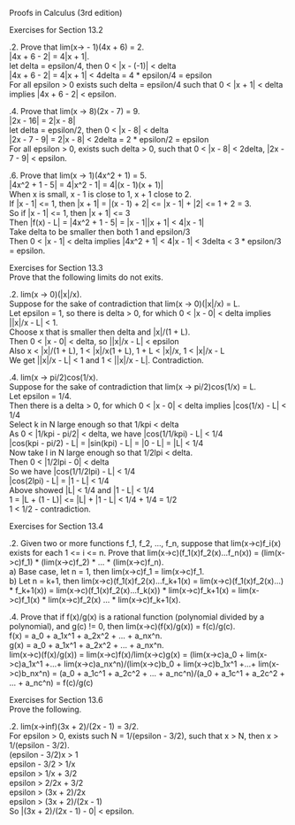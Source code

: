 Proofs in Calculus (3rd edition)      


Exercises for Section 13.2      

.2. Prove that lim(x-> - 1)(4x + 6) = 2.      
|4x + 6 - 2| = 4|x + 1|.      
let delta = epsilon/4, then 0 < |x - (-1)| < delta      
|4x + 6 - 2| = 4|x + 1| < 4delta = 4 * epsilon/4 = epsilon      
For all epsilon > 0 exists such delta = epsilon/4 such that 0 < |x + 1| < delta implies |4x + 6 - 2| < epsilon.      


.4. Prove that lim(x -> 8)(2x - 7) = 9.      
|2x - 16| = 2|x - 8|      
let delta = epsilon/2, then 0 < |x - 8| < delta      
|2x - 7 - 9| = 2|x - 8| < 2delta = 2 * epsilon/2 = epsilon      
For all epsilon > 0, exists such delta > 0, such that 0 < |x - 8| < 2delta, |2x - 7 - 9| < epsilon.       


.6. Prove that lim(x -> 1)(4x^2 + 1) = 5.       
|4x^2 + 1 - 5| = 4|x^2 - 1| = 4|(x - 1)(x + 1)|      
When x is small, x - 1 is close to 1, x + 1 close to 2.      
If |x - 1| <= 1, then |x + 1| = |(x - 1) + 2| <= |x - 1| + |2| <= 1 + 2 = 3.     
So if |x - 1| <= 1, then |x + 1| <= 3      
Then |f(x) - L| = |4x^2 + 1 - 5| = |x - 1||x + 1| < 4|x - 1|     
Take delta to be smaller then both 1 and epsilon/3      
Then 0 < |x - 1| < delta implies |4x^2 + 1| < 4|x - 1| < 3delta < 3 * epsilon/3 = epsilon.      



Exercises for Section 13.3       
Prove that the following limits do not exits.      

.2. lim(x -> 0)(|x|/x).      
Suppose for the sake of contradiction that lim(x -> 0)(|x|/x) = L.      
Let epsilon = 1, so there is delta > 0, for which 0 < |x - 0| < delta implies ||x|/x - L| < 1.       
Choose x that is smaller then delta and |x|/(1 + L).      
Then 0 < |x - 0| < delta, so ||x|/x - L| < epsilon      
Also x < |x|/(1 + L), 1 < |x|/x(1 + L), 1 + L < |x|/x, 1 < |x|/x - L      
We get ||x|/x - L| < 1 and 1 < ||x|/x - L|. Contradiction.      


.4. lim(x -> pi/2)cos(1/x).       
Suppose for the sake of contradiction that lim(x -> pi/2)cos(1/x) = L.       
Let epsilon = 1/4.      
Then there is a delta > 0, for which 0 < |x - 0| < delta implies |cos(1/x) - L| < 1/4     
Select k in N large enough so that 1/kpi < delta      
As 0 < |1/kpi - pi/2| < delta, we have |cos(1/1/kpi) - L| < 1/4      
|cos(kpi - pi/2) - L| = |sin(kpi) - L| = |0 - L| = |L| < 1/4       
Now take l in N large enough so that 1/2lpi < delta.       
Then 0 < |1/2lpi - 0| < delta      
So we have |cos(1/1/2lpi) - L| < 1/4      
|cos(2lpi) - L| = |1 - L| < 1/4      
Above showed |L| < 1/4 and |1 - L| < 1/4     
1 = |L + (1 - L)| <= |L| + |1 - L| < 1/4 + 1/4 = 1/2      
1 < 1/2 - contradiction.       



Exercises for Section 13.4      

.2. Given two or more functions f_1, f_2, ..., f_n, suppose that lim(x->c)f_i(x) exists for each 1 <= i <= n. Prove that lim(x->c)(f_1(x)f_2(x)...f_n(x)) = (lim(x->c)f_1) * (lim(x->c)f_2) * ... * (lim(x->c)f_n).      
a) Base case, let n = 1, then lim(x->c)f_1 = lim(x->c)f_1.      
b) Let n = k+1, then lim(x->c)(f_1(x)f_2(x)...f_k+1(x) = lim(x->c)(f_1(x)f_2(x)...) * f_k+1(x)) = lim(x->c)(f_1(x)f_2(x)...f_k(x)) * lim(x->c)f_k+1(x) = lim(x->c)f_1(x) * lim(x->c)f_2(x) ... * lim(x->c)f_k+1(x).       


.4. Prove that if f(x)/g(x) is a rational function (polynomial divided by a polynomial), and g(c) != 0, then lim(x->c)(f(x)/g(x)) = f(c)/g(c).      
f(x) = a_0 + a_1x^1 + a_2x^2 + ... + a_nx^n.     
g(x) = a_0 + a_1x^1 + a_2x^2 + ... + a_nx^n.     
lim(x->c)(f(x)/g(x)) = lim(x->c)f(x)/lim(x->c)g(x) = (lim(x->c)a_0 + lim(x->c)a_1x^1 +...+ lim(x->c)a_nx^n)/(lim(x->c)b_0 + lim(x->c)b_1x^1 +...+ lim(x->c)b_nx^n) = (a_0 + a_1c^1 + a_2c^2 + ... + a_nc^n)/(a_0 + a_1c^1 + a_2c^2 + ... + a_nc^n) = f(c)/g(c)



Exercises for Section 13.6      
Prove the following.     

.2. lim(x->inf)(3x + 2)/(2x - 1) = 3/2.     
For epsilon > 0, exists such N = 1/(epsilon - 3/2), such that x > N, then x > 1/(epsilon - 3/2).       
(epsilon - 3/2)x > 1      
epsilon - 3/2 > 1/x     
epsilon > 1/x + 3/2     
epsilon > 2/2x + 3/2     
epsilon > (3x + 2)/2x     
epsilon > (3x + 2)/(2x - 1)     
So |(3x + 2)/(2x - 1) - 0| < epsilon.       
